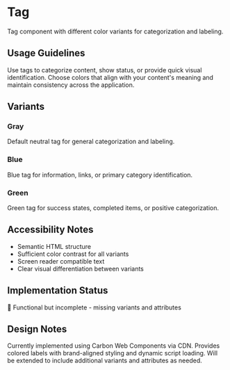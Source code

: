 # Tag

Tag component with different color variants for categorization and labeling.

## Usage Guidelines

Use tags to categorize content, show status, or provide quick visual identification. Choose colors that align with your content's meaning and maintain consistency across the application.

## Variants

### Gray
Default neutral tag for general categorization and labeling.

### Blue
Blue tag for information, links, or primary category identification.

### Green
Green tag for success states, completed items, or positive categorization.

## Accessibility Notes

- Semantic HTML structure
- Sufficient color contrast for all variants
- Screen reader compatible text
- Clear visual differentiation between variants

## Implementation Status

🚧 Functional but incomplete - missing variants and attributes

## Design Notes

Currently implemented using Carbon Web Components via CDN. Provides colored labels with brand-aligned styling and dynamic script loading. Will be extended to include additional variants and attributes as needed.